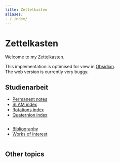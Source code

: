 ```yaml
---
title: Zettelkasten
aliases:
- /_index/
---
```


# Zettelkasten
Welcome to my [Zettelkasten](https://en.wikipedia.org/wiki/Zettelkasten).

This implementation is optimised for view in [Obsidian](https://www.obsidian.md/).  
The web version is currently very buggy.

## Studienarbeit
* [Permanent notes](/permanent/_index.md)
* [SLAM index](SLAM/slam_index.md)
* [Rotations index](rotations/rotations-so3-group-index.md)
* [Quaternion index](rotations/quaternion-index.md)

<pre></pre>
* [Bibliography](bibliography/_index.md)
* [Works of interest](bibliography/works-of-interest.md)

<pre></pre>
## Other topics